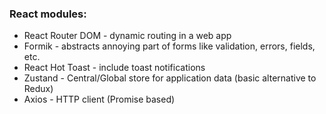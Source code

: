 ### React modules:
-   React Router DOM -  dynamic routing in a web app
-   Formik - abstracts annoying part of forms like validation, errors, fields, etc.
-   React Hot Toast -  include toast notifications
-   Zustand - Central/Global store for application data (basic alternative to Redux)
-   Axios - HTTP client (Promise based)